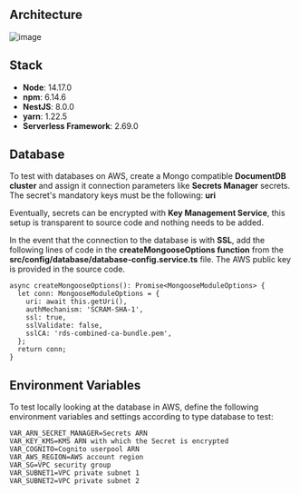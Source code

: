 ## Architecture
![image](https://user-images.githubusercontent.com/88357997/166248014-b2cec599-324b-4cc6-945c-1e6c8f43ebd9.png)


## Stack
- **Node**: 14.17.0
- **npm**: 6.14.6
- **NestJS**: 8.0.0
- **yarn**: 1.22.5
- **Serverless Framework**: 2.69.0

## Database
To test with databases on AWS, create a Mongo compatible **DocumentDB cluster** and assign it connection parameters like **Secrets Manager** secrets. The secret's mandatory keys must be the following: **uri**

Eventually, secrets can be encrypted with **Key Management Service**, this setup is transparent to source code and nothing needs to be added.

In the event that the connection to the database is with **SSL**, add the following lines of code in the **createMongooseOptions function** from the **src/config/database/database-config.service.ts**  file. The AWS public key is provided in the source code.

```
async createMongooseOptions(): Promise<MongooseModuleOptions> {
  let conn: MongooseModuleOptions = {
    uri: await this.getUri(),
    authMechanism: 'SCRAM-SHA-1',
    ssl: true,
    sslValidate: false,
    sslCA: 'rds-combined-ca-bundle.pem',
  };
  return conn;
}
```

## Environment Variables
To test locally looking at the database in AWS, define the following environment variables and settings according to type
database to test:

```
VAR_ARN_SECRET_MANAGER=Secrets ARN
VAR_KEY_KMS=KMS ARN with which the Secret is encrypted
VAR_COGNITO=Cognito userpool ARN
VAR_AWS_REGION=AWS account region
VAR_SG=VPC security group
VAR_SUBNET1=VPC private subnet 1
VAR_SUBNET2=VPC private subnet 2
```
